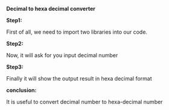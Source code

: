    **Decimal to hexa decimal converter**



**Step1:**  

First of all, we need to import two libraries into our code. 

**Step2:**  

Now, it will ask for you input decimal number



**Step3:**  

Finally it will show the output result in hexa decimal format

**conclusion:** 

It is useful to convert decimal number to hexa-decimal number














